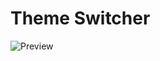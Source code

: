# Theme Switcher

![Preview](https://raw.githubusercontent.com/RobiNN1/PHP-Fusion-Infusions/master/infusions/theme_switcher_panel/preview.png)
